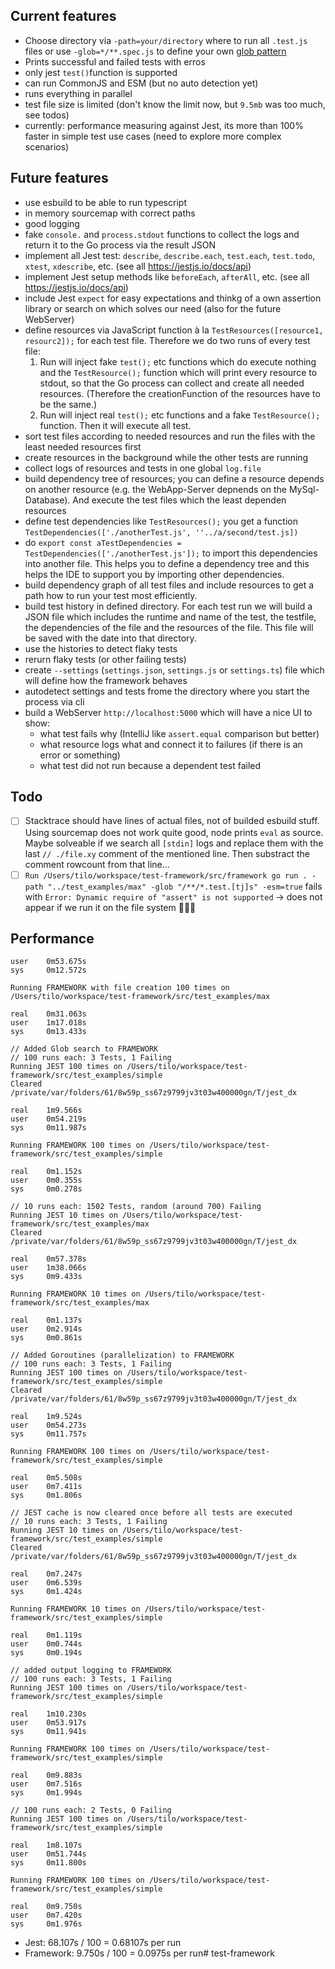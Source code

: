 ## Current features

- Choose directory via `-path=your/directory` where to run all `.test.js` files or use `-glob=*/**.spec.js` to define your own [glob pattern](https://en.wikipedia.org/wiki/Glob_(programming))
- Prints successful and failed tests with erros
- only jest `test()`function is supported
- can run CommonJS and ESM (but no auto detection yet)
- runs everything in parallel
- test file size is limited (don't know the limit now, but `9.5mb` was too much, see todos)
- currently: performance measuring against Jest, its more than 100% faster in simple test use cases (need to explore more complex scenarios)

## Future features

- use esbuild to be able to run typescript
- in memory sourcemap with correct paths
- good logging
- fake `console.` and `process.stdout` functions to collect the logs and return it to the Go process via the result JSON
- implement all Jest test: `describe`, `describe.each`, `test.each`, `test.todo`, `xtest`, `xdescribe`, etc. (see all https://jestjs.io/docs/api)
- implement Jest setup methods like `beforeEach`, `afterAll`, etc. (see all https://jestjs.io/docs/api)
- include Jest `expect` for easy expectations and thinkg of a own assertion library or search on which solves our need (also for the future WebServer)
- define resources via JavaScript function à la `TestResources([resource1, resourc2]);` for each test file. Therefore we do two runs of every test file: 
    1. Run will inject fake `test();` etc functions which do execute nothing and the `TestResource();` function which will print every resource to stdout, so that the Go process can collect and create all needed resources. (Therefore the creationFunction of the resources have to be the same.)
    2. Run will inject real `test();` etc functions and a fake `TestResource();` function. Then it will execute all test.
- sort test files according to needed resources and run the files with the least needed resources first
- create resources in the background while the other tests are running
- collect logs of resources and tests in one global `log.file`
- build dependency tree of resources; you can define a resource depends on another resource (e.g. the WebApp-Server depnends on the MySql-Database). And execute the test files which the least dependen resources
- define test dependencies like `TestResources();` you get a function `TestDependencies(['./anotherTest.js', ''../a/second/test.js])`
- do `export const aTestDependencies = TestDependencies(['./anotherTest.js']);` to import this dependencies into another file. This helps you to define a dependency tree and this helps the IDE to support you by importing other dependencies.
- build dependency graph of all test files and include resources to get a path how to run your test most efficiently.
- build test history in defined directory. For each test run we will build a JSON file which includes the runtime and name of the test, the testfile, the dependencies of the file and the resources of the file. This file will be saved with the date into that directory.
- use the histories to detect flaky tests
- rerurn flaky tests (or other failing tests)
- create `--settings` (`settings.json`, `settings.js` or `settings.ts`) file which will define how the framework behaves
- autodetect settings and tests frome the directory where you start the process via cli
- build a WebServer `http://localhost:5000` which will have a nice UI to show:
    - what test fails why (IntelliJ like `assert.equal` comparison but better)
    - what resource logs what and connect it to failures (if there is an error or something)
    - what test did not run because a dependent test failed


## Todo

- [ ] Stacktrace should have lines of actual files, not of builded esbuild stuff. Using sourcemap does not work quite good, node prints `eval` as source. Maybe solveable if we search all `[stdin]` logs and replace them with the last `// ./file.xy` comment of the mentioned line. Then substract the comment rowcount from that line...
- [ ] `Run /Users/tilo/workspace/test-framework/src/framework go run . -path "../test_examples/max" -glob "/**/*.test.[tj]s" -esm=true` fails with `Error: Dynamic require of "assert" is not supported` -> does not appear if we run it on the file system 🤷🏽‍♂️

## Performance

```
user    0m53.675s
sys     0m12.572s

Running FRAMEWORK with file creation 100 times on /Users/tilo/workspace/test-framework/src/test_examples/max

real    0m31.063s
user    1m17.018s
sys     0m13.433s
```

```
// Added Glob search to FRAMEWORK
// 100 runs each: 3 Tests, 1 Failing
Running JEST 100 times on /Users/tilo/workspace/test-framework/src/test_examples/simple
Cleared /private/var/folders/61/8w59p_ss67z9799jv3t03w400000gn/T/jest_dx

real    1m9.566s
user    0m54.219s
sys     0m11.987s

Running FRAMEWORK 100 times on /Users/tilo/workspace/test-framework/src/test_examples/simple

real    0m1.152s
user    0m0.355s
sys     0m0.278s
```


```
// 10 runs each: 1502 Tests, random (around 700) Failing
Running JEST 10 times on /Users/tilo/workspace/test-framework/src/test_examples/max
Cleared /private/var/folders/61/8w59p_ss67z9799jv3t03w400000gn/T/jest_dx

real    0m57.378s
user    1m38.066s
sys     0m9.433s

Running FRAMEWORK 10 times on /Users/tilo/workspace/test-framework/src/test_examples/max

real    0m1.137s
user    0m2.914s
sys     0m0.861s
```

```
// Added Goroutines (parallelization) to FRAMEWORK
// 100 runs each: 3 Tests, 1 Failing
Running JEST 100 times on /Users/tilo/workspace/test-framework/src/test_examples/simple
Cleared /private/var/folders/61/8w59p_ss67z9799jv3t03w400000gn/T/jest_dx

real    1m9.524s
user    0m54.273s
sys     0m11.757s

Running FRAMEWORK 100 times on /Users/tilo/workspace/test-framework/src/test_examples/simple

real    0m5.508s
user    0m7.411s
sys     0m1.806s
```

```
// JEST cache is now cleared once before all tests are executed
// 10 runs each: 3 Tests, 1 Failing
Running JEST 10 times on /Users/tilo/workspace/test-framework/src/test_examples/simple
Cleared /private/var/folders/61/8w59p_ss67z9799jv3t03w400000gn/T/jest_dx

real    0m7.247s
user    0m6.539s
sys     0m1.424s

Running FRAMEWORK 10 times on /Users/tilo/workspace/test-framework/src/test_examples/simple

real    0m1.119s
user    0m0.744s
sys     0m0.194s
```

```
// added output logging to FRAMEWORK
// 100 runs each: 3 Tests, 1 Failing
Running JEST 100 times on /Users/tilo/workspace/test-framework/src/test_examples/simple

real    1m10.230s
user    0m53.917s
sys     0m11.941s

Running FRAMEWORK 100 times on /Users/tilo/workspace/test-framework/src/test_examples/simple

real    0m9.883s
user    0m7.516s
sys     0m1.994s
```

```
// 100 runs each: 2 Tests, 0 Failing
Running JEST 100 times on /Users/tilo/workspace/test-framework/src/test_examples/simple

real    1m8.107s
user    0m51.744s
sys     0m11.800s

Running FRAMEWORK 100 times on /Users/tilo/workspace/test-framework/src/test_examples/simple

real    0m9.750s
user    0m7.420s
sys     0m1.976s
```

- Jest: 68.107s / 100 = 0.68107s per run 
- Framework: 9.750s / 100 = 0.0975s per run# test-framework
